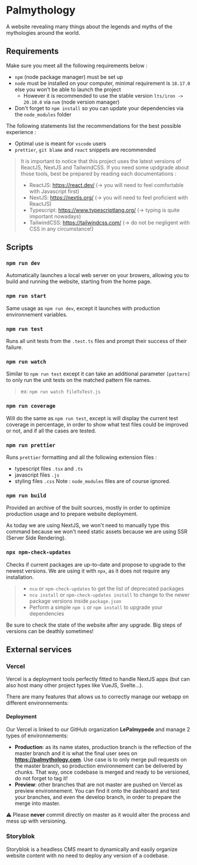 # Palmythology

A website revealing many things about the legends and myths of the mythologies around the world.

## Requirements

Make sure you meet all the following requirements below :

- `npm` (node package manager) must be set up
- `node` must be installed on your computer, minimal requirement is `18.17.0` else you won't be able to launch the project
  - However it is recommended to use the stable version `lts/iron -> 20.10.0` via `nvm` (node version manager)
- Don't forget to `npm install` so you can update your dependencies via the `node_modules` folder

The following statements list the recommendations for the best possible experience :

- Optimal use is meant for `vscode` users
- `prettier`, `git blame` and `react` snippets are recommended

> It is important to notice that this project uses the latest versions of ReactJS, NextJS and TailwindCSS. If you need some updgrade about those tools, best be prepared by reading each documentations :
>
> - ReactJS: https://react.dev/ (-> you will need to feel comfortable with Javascript first)
> - NextJS: https://nextjs.org/ (-> you will need to feel proficient with ReactJS)
> - Typescript: https://www.typescriptlang.org/ (-> typing is quite important nowadays)
> - TailwindCSS: https://tailwindcss.com/ (-> do not be negligent with CSS in any circumstance!)

## Scripts

### `npm run dev`

Automatically launches a local web server on your browers, allowing you to build and running the website, starting from the home page.

### `npm run start`

Same usage as `npm run dev`, except it launches with production environnement variables.

### `npm run test`

Runs all unit tests from the `.test.ts` files and prompt their success of their failure.

### `npm run watch`

Similar to `npm run test` except it can take an additional parameter `[pattern]` to only run the unit tests on the matched pattern file names.

> ex: `npm run watch fileToTest.js`

### `npm run coverage`

Will do the same as `npm run test`, except is will display the current test coverage in percentage, in order to show what test files could be improved or not, and if all the cases are tested.

### `npm run prettier`

Runs `prettier` formatting and all the following extension files :

- typescript files `.tsx` and `.ts`
- javascript files `.js`
- styling files `.css`
  Note : `node_modules` files are of course ignored.

### `npm run build`

Provided an archive of the built sources, mostly in order to optimize production usage and to prepare website deployment.

As today we are using NextJS, we won't need to manually type this command because we won't need static assets because we are using SSR (Server Side Rendering).

### `npx npm-check-updates`

Checks if current packages are up-to-date and propose to upgrade to the newest versions. We are using it with `npx`, as it does not require any installation.

> - `ncu` or `npm-check-updates` to get the list of deprecated packages
> - `ncu install` or `npm-check-updates install` to change to the newer package versions inside `package.json`
> - Perform a simple `npm i` or `npm install` to upgrade your dependencies

Be sure to check the state of the website after any upgrade. Big steps of versions can be deathly sometimes!

## External services

### Vercel

Vercel is a deployment tools perfectly fitted to handle NextJS apps (but can also host many other project types like VueJS, Svelte...).

There are many features that allows us to correctly manage our webapp on different environnements:

#### Deployment

Our Vercel is linked to our GitHub organization **LePalmypede** and manage 2 types of environnements:

- **Production**: as its name states, production branch is the reflection of the master branch and it is what the final user sees on **https://palmythology.com**. Use case is to only merge pull requests on the master branch, so production environnement can be delivered by chunks. That way, once codebase is merged and ready to be versioned, do not forget to tag it!
- **Preview**: other branches that are not master are pushed on Vercel as preview environnement. You can find it onto the dashboard and test your branches, and even the develop branch, in order to prepare the merge into master.

⚠️ Please **never** commit directly on master as it would alter the process and mess up with versioning.

### Storyblok

Storyblok is a headless CMS meant to dynamically and easily organize website content with no need to deploy any version of a codebase.
